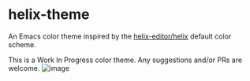 # helix-theme
An Emacs color theme inspired by the [helix-editor/helix](https://github.com/helix-editor/helix) default color scheme.

This is a Work In Progress color theme. Any suggestions and/or PRs are welcome.
![image](https://github.com/ibakepunk/helix-theme/assets/2253999/e8e55fb2-ddb6-4dbc-ab25-4a33544a13de)
